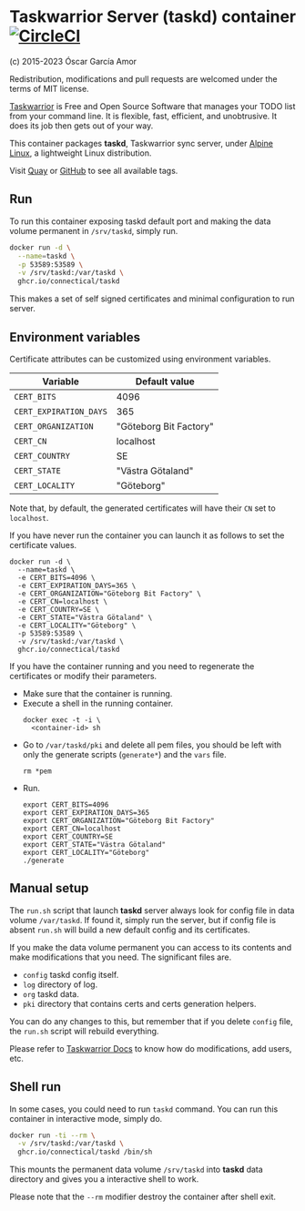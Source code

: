 # Taskwarrior Server (taskd) container [![CircleCI](https://circleci.com/gh/ogarcia/docker-taskd.svg?style=svg)](https://circleci.com/gh/ogarcia/docker-taskd)

(c) 2015-2023 Óscar García Amor

Redistribution, modifications and pull requests are welcomed under the terms
of MIT license.

[Taskwarrior][1] is Free and Open Source Software that manages your TODO
list from your command line. It is flexible, fast, efficient, and
unobtrusive. It does its job then gets out of your way.

This container packages **taskd**, Taskwarrior sync server, under [Alpine
Linux][2], a lightweight Linux distribution.

Visit [Quay][3] or [GitHub][4] to see all available tags.

[1]: https://www.taskwarrior.org/
[2]: https://alpinelinux.org/
[3]: https://quay.io/repository/connectical/taskd
[4]: https://github.com/orgs/connectical/packages/container/package/taskd

## Run

To run this container exposing taskd default port and making the data volume
permanent in `/srv/taskd`, simply run.

```sh
docker run -d \
  --name=taskd \
  -p 53589:53589 \
  -v /srv/taskd:/var/taskd \
  ghcr.io/connectical/taskd
```

This makes a set of self signed certificates and minimal configuration to
run server.

## Environment variables

Certificate attributes can be customized using environment variables.

| Variable | Default value |
| --- | --- |
| `CERT_BITS` | 4096 |
| `CERT_EXPIRATION_DAYS` | 365 |
| `CERT_ORGANIZATION` | "Göteborg Bit Factory" |
| `CERT_CN` | localhost |
| `CERT_COUNTRY` | SE |
| `CERT_STATE` | "Västra Götaland" |
| `CERT_LOCALITY` | "Göteborg" |

Note that, by default, the generated certificates will have their `CN` set
to `localhost`.

If you have never run the container you can launch it as follows to set the
certificate values.
```
docker run -d \
  --name=taskd \
  -e CERT_BITS=4096 \
  -e CERT_EXPIRATION_DAYS=365 \
  -e CERT_ORGANIZATION="Göteborg Bit Factory" \
  -e CERT_CN=localhost \
  -e CERT_COUNTRY=SE \
  -e CERT_STATE="Västra Götaland" \
  -e CERT_LOCALITY="Göteborg" \
  -p 53589:53589 \
  -v /srv/taskd:/var/taskd \
  ghcr.io/connectical/taskd
```

If you have the container running and you need to regenerate the
certificates or modify their parameters.

- Make sure that the container is running.
- Execute a shell in the running container.
  ```shell
  docker exec -t -i \
    <container-id> sh
  ```
- Go to `/var/taskd/pki` and delete all pem files, you should be left with
  only the generate scripts (`generate*`) and the `vars` file.
  ```shell
  rm *pem
  ```
- Run.
  ```shell
  export CERT_BITS=4096
  export CERT_EXPIRATION_DAYS=365
  export CERT_ORGANIZATION="Göteborg Bit Factory"
  export CERT_CN=localhost
  export CERT_COUNTRY=SE
  export CERT_STATE="Västra Götaland"
  export CERT_LOCALITY="Göteborg"
  ./generate
  ```

## Manual setup

The `run.sh` script that launch **taskd** server always look for config file
in data volume `/var/taskd`. If found it, simply run the server, but if
config file is absent `run.sh` will build a new default config and its
certificates.

If you make the data volume permanent you can access to its contents and
make modifications that you need. The significant files are.

* `config` taskd config itself.
* `log` directory of log.
* `org` taskd data.
* `pki` directory that contains certs and certs generation helpers.

You can do any changes to this, but remember that if you delete `config`
file, the `run.sh` script will rebuild everything.

Please refer to [Taskwarrior Docs][6] to know how do modifications, add
users, etc.

[6]: https://taskwarrior.org/docs/

## Shell run

In some cases, you could need to run `taskd` command. You can run this
container in interactive mode, simply do.

```sh
docker run -ti --rm \
  -v /srv/taskd:/var/taskd \
  ghcr.io/connectical/taskd /bin/sh
```

This mounts the permanent data volume `/srv/taskd` into **taskd** data
directory and gives you a interactive shell to work.

Please note that the `--rm` modifier destroy the container after shell exit.
